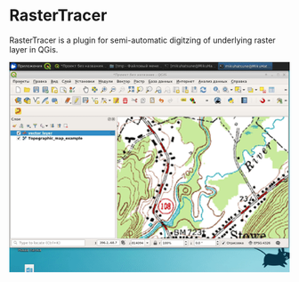 # RasterTracer

RasterTracer is a plugin for semi-automatic digitzing of underlying raster layer in QGis. 

<img src="screen.gif" width="640" />
